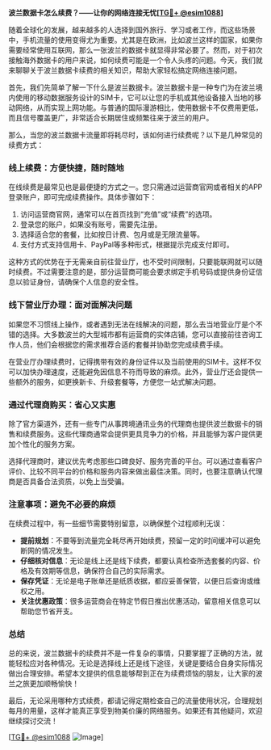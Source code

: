 **波兰数据卡怎么续费？——让你的网络连接无忧[[TG💪+ @esim1088](https://t.me/s/esim1088)]**

随着全球化的发展，越来越多的人选择到国外旅行、学习或者工作，而这些场景中，手机流量的使用变得尤为重要。尤其是在欧洲，比如波兰这样的国家，如果你需要经常使用互联网，那么一张波兰的数据卡就显得非常必要了。然而，对于初次接触海外数据卡的用户来说，如何续费可能是一个令人头疼的问题。今天，我们就来聊聊关于波兰数据卡续费的相关知识，帮助大家轻松搞定网络连接问题。

首先，我们先简单了解一下什么是波兰数据卡。波兰数据卡是一种专门为在波兰境内使用的移动数据服务设计的SIM卡，它可以让您的手机或其他设备接入当地的移动网络，从而实现上网功能。与普通的国际漫游相比，使用数据卡不仅费用更低，而且信号覆盖更广，非常适合长期居住或频繁往来于波兰的用户。

那么，当您的波兰数据卡流量即将耗尽时，该如何进行续费呢？以下是几种常见的续费方式：

### **线上续费：方便快捷，随时随地**
在线续费是最常见也是最便捷的方式之一。您只需通过运营商官网或者相关的APP登录账户，即可完成续费操作。具体步骤如下：
1. 访问运营商官网，通常可以在首页找到“充值”或“续费”的选项。
2. 登录您的账户，如果没有账号，需要先注册。
3. 选择适合您的套餐，比如按日计费、包月或是无限流量等。
4. 支付方式支持信用卡、PayPal等多种形式，根据提示完成支付即可。

这种方式的优势在于无需亲自前往营业厅，也不受时间限制，只要能联网就可以随时续费。不过需要注意的是，部分运营商可能会要求绑定手机号码或提供身份证信息以验证身份，请确保个人信息的安全性。

### **线下营业厅办理：面对面解决问题**
如果您不习惯线上操作，或者遇到无法在线解决的问题，那么去当地营业厅是个不错的选择。大多数波兰的大型城市都有运营商的实体店铺，您可以直接前往咨询工作人员，他们会根据您的需求推荐合适的套餐并协助您完成续费手续。

在营业厅办理续费时，记得携带有效的身份证件以及当前使用的SIM卡。这样不仅可以加快办理速度，还能避免因信息不符而导致的麻烦。此外，营业厅还会提供一些额外的服务，如更换新卡、升级套餐等，方便您一站式解决问题。

### **通过代理商购买：省心又实惠**
除了官方渠道外，还有一些专门从事跨境通讯业务的代理商也提供波兰数据卡的销售和续费服务。这些代理商通常会提供更具竞争力的价格，并且能够为客户提供更加个性化的服务方案。

选择代理商时，建议优先考虑那些口碑良好、服务完善的平台。可以通过查看客户评价、比较不同平台的价格和服务内容来做出最佳决策。同时，也要注意确认代理商是否具备合法资质，以免上当受骗。

### **注意事项：避免不必要的麻烦**
在续费过程中，有一些细节需要特别留意，以确保整个过程顺利无误：
- **提前规划**：不要等到流量完全耗尽再开始续费，预留一定的时间缓冲可以避免断网的情况发生。
- **仔细核对信息**：无论是线上还是线下续费，都要认真检查所选套餐的内容、价格及有效期等信息，确保符合自己的实际需求。
- **保存凭证**：无论是电子账单还是纸质收据，都应妥善保管，以便日后查询或维权之用。
- **关注优惠政策**：很多运营商会在特定节假日推出优惠活动，留意相关信息可以帮助您节省开支。

### **总结**
总的来说，波兰数据卡的续费并不是一件复杂的事情，只要掌握了正确的方法，就能轻松应对各种情况。无论是选择线上还是线下途径，关键是要结合自身实际情况做出合理安排。希望本文提供的信息能够帮到正在为续费烦恼的朋友，让大家的波兰之旅更加顺畅愉快！

最后，无论采用哪种方式续费，都请记得定期检查自己的流量使用状况，合理规划每月的用量，这样才能真正享受到物美价廉的网络服务。如果还有其他疑问，欢迎继续探讨交流！

[[TG💪+ @esim1088](https://t.me/s/esim1088) ![Image](https://i.postimg.cc/4NQfJmqS/Snipaste-2025-05-13-00-14-12.png)]